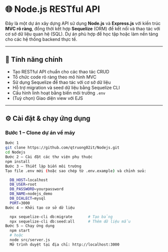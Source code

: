 # 🌐 Node.js RESTful API

Đây là một dự án xây dựng API sử dụng **Node.js** và **Express.js** với kiến trúc **MVC rõ ràng**, đồng thời kết hợp **Sequelize** (ORM) để kết nối và thao tác với cơ sở dữ liệu quan hệ (SQL). Dự án phù hợp để học tập hoặc làm nền tảng cho các hệ thống backend thực tế.


---

## 🚀 Tính năng chính

- Tạo RESTful API chuẩn cho các thao tác CRUD
- Tổ chức code rõ ràng theo mô hình MVC
- Sử dụng Sequelize để thao tác với cơ sở dữ liệu
- Hỗ trợ migration và seed dữ liệu bằng Sequelize CLI
- Cấu hình linh hoạt bằng biến môi trường `.env`
- (Tuỳ chọn) Giao diện view với EJS

---

## ⚙️ Cài đặt & chạy ứng dụng

### Bước 1 – Clone dự án về máy
```bash
Bước 1
git clone https://github.com/qtruong02it/Nodejs.git
cd Nodejs
Bước 2 – Cài đặt các thư viện phụ thuộc
npm install
Bước 3 – Thiết lập biến môi trường
Tạo file .env mới (hoặc sao chép từ .env.example) và chỉnh sửa:

  DB_HOST=localhost
  DB_USER=root
  DB_PASSWORD=yourpassword
  DB_NAME=nodejs_demo
  DB_DIALECT=mysql
  PORT=3000
Bước 4 – Khởi tạo cơ sở dữ liệu

  npx sequelize-cli db:migrate       # Tạo bảng
  npx sequelize-cli db:seed:all      # Thêm dữ liệu mẫu
Bước 5 – Chạy ứng dụng
  npm start
  # hoặc
  node src/server.js
  Mở trình duyệt tại địa chỉ: http://localhost:3000
